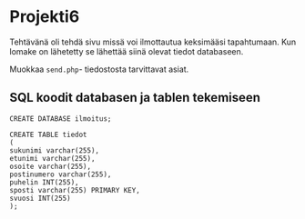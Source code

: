 # Projekti6
Tehtävänä oli tehdä sivu missä voi ilmottautua keksimääsi tapahtumaan.
Kun lomake on lähetetty se lähettää siinä olevat tiedot databaseen.

Muokkaa `send.php`- tiedostosta tarvittavat asiat.



## SQL koodit databasen ja tablen tekemiseen

```
CREATE DATABASE ilmoitus;
```


```
CREATE TABLE tiedot
(
sukunimi varchar(255),
etunimi varchar(255),
osoite varchar(255),
postinumero varchar(255),
puhelin INT(255),
sposti varchar(255) PRIMARY KEY,
svuosi INT(255)
);
```
